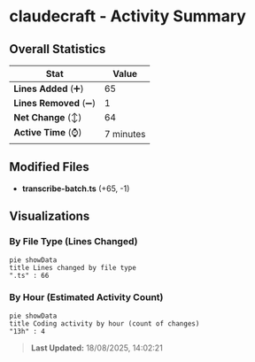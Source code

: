# claudecraft - Activity Summary 

## Overall Statistics

| Stat                   | Value                                                             |
| ---------------------- | ----------------------------------------------------------------- |
| **Lines Added** (➕)   | 65                                          |
| **Lines Removed** (➖) | 1                                        |
| **Net Change** (↕)    | 64                |
| **Active Time** (⌚)   | 7 minutes |


## Modified Files
- **transcribe-batch.ts** (+65, -1)

## Visualizations

### By File Type (Lines Changed)

```mermaid
pie showData
title Lines changed by file type
".ts" : 66
```

### By Hour (Estimated Activity Count)

```mermaid
pie showData
title Coding activity by hour (count of changes)
"13h" : 4
```


> **Last Updated:** 18/08/2025, 14:02:21